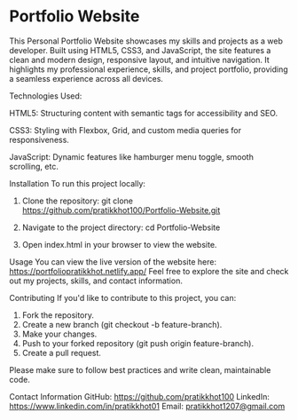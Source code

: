 # Portfolio Website

This Personal Portfolio Website showcases my skills and projects as a web developer. Built using HTML5, CSS3, and JavaScript, the site features a clean and modern design, responsive layout, and intuitive navigation. It highlights my professional experience, skills, and project portfolio, providing a seamless experience across all devices.

Technologies Used:

HTML5: Structuring content with semantic tags for accessibility and SEO.

CSS3: Styling with Flexbox, Grid, and custom media queries for responsiveness.

JavaScript: Dynamic features like hamburger menu toggle, smooth scrolling, etc.

Installation
To run this project locally:

1. Clone the repository:
git clone https://github.com/pratikkhot100/Portfolio-Website.git

2. Navigate to the project directory:
cd Portfolio-Website

3. Open index.html in your browser to view the website.

Usage
You can view the live version of the website here: https://portfoliopratikkhot.netlify.app/
Feel free to explore the site and check out my projects, skills, and contact information.

Contributing
If you'd like to contribute to this project, you can:

1. Fork the repository.
2. Create a new branch (git checkout -b feature-branch).
3. Make your changes.
4. Push to your forked repository (git push origin feature-branch).
5. Create a pull request.

Please make sure to follow best practices and write clean, maintainable code.

Contact Information
GitHub: https://github.com/pratikkhot100
LinkedIn: https://www.linkedin.com/in/pratikkhot01
Email: pratikkhot1207@gmail.com
